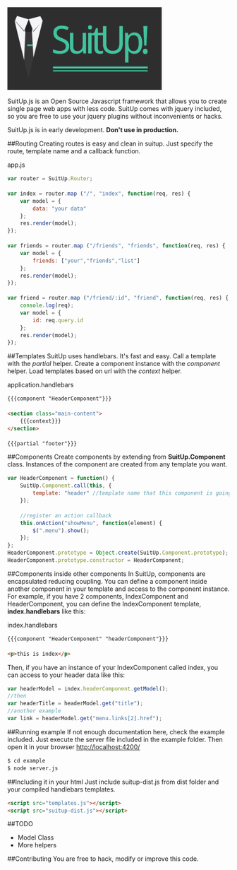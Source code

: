 <img src="https://github.com/erasmo-marin/suitup/blob/master/example/img/logo-small.png" width="350">

SuitUp.js is an Open Source Javascript framework that allows you to create single page web apps with less code. SuitUp comes with jquery included, so you are free to use your jquery plugins without inconvenients or hacks.

SuitUp.js is in early development. **Don't use in production.**

##Routing
Creating routes is easy and clean in suitup. Just specify the route, template name and a callback function.

app.js
```js
var router = SuitUp.Router;

var index = router.map ("/", "index", function(req, res) {
    var model = {
        data: "your data"
    };
    res.render(model);
});

var friends = router.map ("/friends", "friends", function(req, res) {
    var model = {
        friends: ["your","friends","list"] 
    };
    res.render(model);
});

var friend = router.map ("/friend/:id", "friend", function(req, res) {
    console.log(req);
    var model = {
        id: req.query.id
    };
    res.render(model);
});
```

##Templates
SuitUp uses handlebars. It's fast and easy. Call a template with the *partial* helper. Create a component instance with the *component* helper. Load templates based on url with the *context* helper.

application.handlebars
```html
{{{component "HeaderComponent"}}}

<section class="main-content">
    {{{context}}}
</section>

{{{partial "footer"}}}
```

##Components
Create components by extending from **SuitUp.Component** class. Instances of the component are created from any template you want.

```js
var HeaderComponent = function() {
    SuitUp.Component.call(this, {
        template: "header" //template name that this component is going to use
    });
    
    //register an action callback
    this.onAction("showMenu", function(element) {
        $(".menu").show();
    });
};
HeaderComponent.prototype = Object.create(SuitUp.Component.prototype);
HeaderComponent.prototype.constructor = HeaderComponent;
```

##Components inside other components
In SuitUp, components are encapsulated reducing coupling. You can define a component inside another component in your template and access to the component instance. For example, if you have 2 components, IndexComponent and HeaderComponent, you can define the IndexComponent template, **index.handlebars** like this:

index.handlebars
```html
{{{component "HeaderComponent" "headerComponent"}}}

<p>this is index</p>
```

Then, if you have an instance of your IndexComponent called index, you can access to your header data like this:

```js
var headerModel = index.headerComponent.getModel();
//then
var headerTitle = headerModel.get("title");
//another example
var link = headerModel.get("menu.links[2].href");


```

##Running example
If not enough documentation here, check the example included. Just execute the server file included in the example folder. Then open it in your browser [http://localhost:4200/](http://localhost:4200/)
```sh
$ cd example
$ node server.js
```

##Including it in your html
Just include suitup-dist.js from dist folder and your compiled handlebars templates.
```html
<script src="templates.js"></script>
<script src="suitup-dist.js"></script>
```

##TODO
- Model Class
- More helpers

##Contributing
You are free to hack, modify or improve this code.
